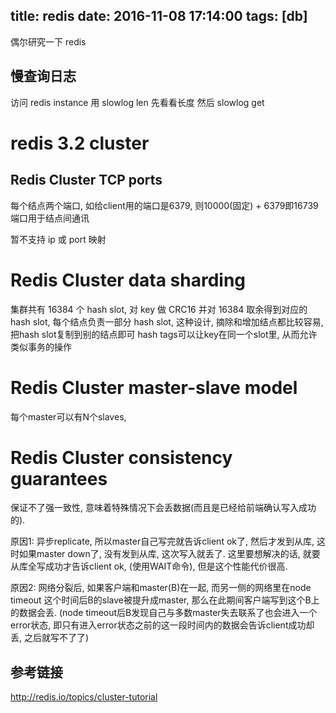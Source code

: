 title: redis
date: 2016-11-08 17:14:00
tags: [db]
---

偶尔研究一下 redis

<!--more-->

## 慢查询日志

访问 redis instance
用 slowlog len 先看看长度
然后 slowlog get <count>

# redis 3.2 cluster

## Redis Cluster TCP ports

每个结点两个端口,
如给client用的端口是6379, 则10000(固定) + 6379即16739端口用于结点间通讯

暂不支持 ip 或 port 映射

# Redis Cluster data sharding

集群共有 16384 个 hash slot, 对 key 做 CRC16 并对 16384 取余得到对应的 hash slot, 每个结点负责一部分 hash slot,
这种设计, 摘除和增加结点都比较容易, 把hash slot复制到别的结点即可
hash tags可以让key在同一个slot里, 从而允许类似事务的操作

# Redis Cluster master-slave model

每个master可以有N个slaves,

# Redis Cluster consistency guarantees

保证不了强一致性, 意味着特殊情况下会丢数据(而且是已经给前端确认写入成功的).

原因1: 异步replicate, 所以master自己写完就告诉client ok了, 然后才发到从库, 这时如果master down了, 没有发到从库, 这次写入就丢了. 这里要想解决的话, 就要从库全写成功才告诉client ok, (使用WAIT命令), 但是这个性能代价很高.

原因2: 网络分裂后, 如果客户端和master(B)在一起, 而另一侧的网络里在node timeout 这个时间后B的slave被提升成master, 那么在此期间客户端写到这个B上的数据会丢.
(node timeout后B发现自己与多数master失去联系了也会进入一个error状态, 即只有进入error状态之前的这一段时间内的数据会告诉client成功却丢, 之后就写不了了)

## 参考链接
http://redis.io/topics/cluster-tutorial


